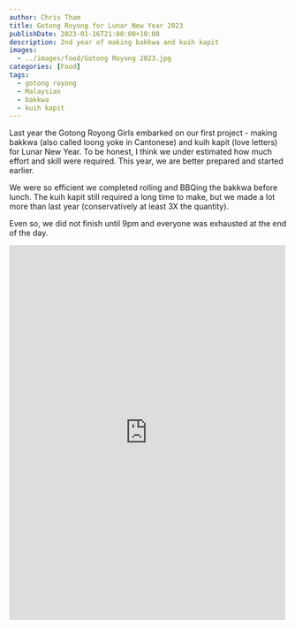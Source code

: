 ```yaml
---
author: Chris Tham
title: Gotong Royong for Lunar New Year 2023
publishDate: 2023-01-16T21:00:00+10:00
description: 2nd year of making bakkwa and kuih kapit
images:
  - ../images/food/Gotong Royong 2023.jpg
categories: [Food]
tags:
  - gotong royong
  - Malaysian
  - bakkwa
  - kuih kapit
---
```


Last year the Gotong Royong Girls embarked on our first project - making bakkwa (also called loong yoke in Cantonese) and kuih kapit (love letters) for Lunar New Year. To be honest, I think we under estimated how much effort and skill were required. This year, we are better prepared and started earlier.

We were so efficient we completed rolling and BBQing the bakkwa before lunch. The kuih kapit still required a long time to make, but we made a lot more than last year (conservatively at least 3X the quantity).

Even so, we did not finish until 9pm and everyone was exhausted at the end of the day.

<iframe src="https://www.facebook.com/plugins/post.php?href=https%3A%2F%2Fwww.facebook.com%2Fchris1.tham%2Fposts%2Fpfbid02cQzte74vf5KBwy4LMdDqzVf3kPWAWRaRz8oHuJ1tSpvobHjGeP2Bs2PuZ1TuvS66l&show_text=true&width=500" width="500" height="678" style="border:none;overflow:hidden" scrolling="no" frameborder="0" allowfullscreen="true" allow="autoplay; clipboard-write; encrypted-media; picture-in-picture; web-share"></iframe>
